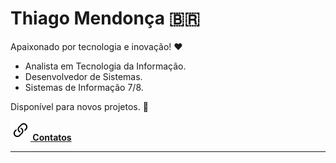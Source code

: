 # Thiago Mendonça 🇧🇷

Apaixonado por tecnologia e inovação! ❤

- Analista em Tecnologia da Informação.
- Desenvolvedor de Sistemas.
- Sistemas de Informação 7/8.

Disponível para novos projetos. 🖖

**[![](link.svg) Contatos](https://thiagodebugs.github.io/link-bio)**

---

<br>

<a href="https://github.com/anuraghazra/github-readme-stats">
    <div style="display: flex; justify-content: start; align-items: center;">
        <img style="margin: 0 5px; height: 180px;" src="https://github-readme-stats.vercel.app/api?username=thiagodebugs&count_private=true&show_icons=true" alt="">
        <img style="margin: 0 5px; height: 180px;" src="https://github-readme-stats.vercel.app/api/top-langs/?username=thiagodebugs&layout=compact" alt="">
    </div>
</a>
